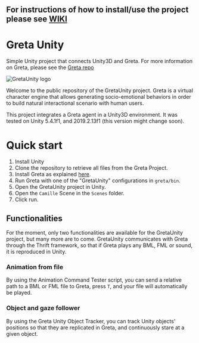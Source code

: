 ## **For instructions of how to install/use the project please see [WIKI](https://github.com/isir/gretaUnity/wiki)**

# Greta Unity

Simple Unity project that connects Unity3D and Greta. For more information on Greta, please see the [Greta repo](https://github.com/isir/greta/#greta)

![GretaUnity logo](https://user-images.githubusercontent.com/54807091/88153043-2f60d780-cc05-11ea-93e5-cc428a41ae99.PNG)

Welcome to the public repository of the GretaUnity project.
Greta is a virtual character engine that allows generating socio-emotional behaviors in order to build natural interactional scenario with human users.

This project integrates a Greta agent in a Unity3D environment. It was tested on Unity 5.4.1f1, and 2019.2.13f1 (this version might change soon).

# Quick start

1) Install Unity
2) Clone the repository to retrieve all files from the Greta Project.
3) Install Greta as explained [here](https://github.com/isir/greta#quick-start).
4) Run Greta with one of the "GretaUnity" configurations in `greta/bin`.
5) Open the GretaUnity project in Unity.
6) Open the `Camille` Scene in the `Scenes` folder.
7) Click run.

## Functionalities

For the moment, only two functionalities are available for the GretaUnity project, but many more are to come. GretaUnity communicates with Greta through the Thrift framework, so that if Greta plays any BML, FML or sound, it is reproduced in Unity.

### Animation from file

By using the Animation Command Tester script, you can send a relative path to a BML or FML file to Greta, press `T`, and your file will automatically be played.

### Object and gaze follower

By using the Greta Unity Object Tracker, you can track Unity objects' positions so that they are replicated in Greta, and continuously stare at a given object.
